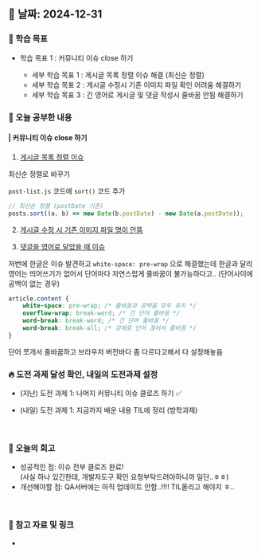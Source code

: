 ## 📅 날짜: 2024-12-31


### 💬 학습 목표
- 학습 목표 1 : 커뮤니티 이슈 close 하기

    - 세부 학습 목표 1 : 게시글 목록 정렬 이슈 해결 (최신순 정렬)
    - 세부 학습 목표 2 : 게시글 수정시 기존 이미지 파일 확인 어려움 해결하기
    - 세부 학습 목표 3 : 긴 영어로 게시글 및 댓글 작성시 줄바꿈 안됨 해결하기



### 📒 오늘 공부한 내용
#### | 커뮤니티 이슈 close 하기

1. [게시글 목록 정렬 이슈](https://github.com/100-hours-a-week/2-siena-eom-community-fe-1/issues/13)

최신순 정렬로 바꾸기

`post-list.js` 코드에 `sort()` 코드 추가

```jsx
// 최신순 정렬 (postDate 기준)
posts.sort((a, b) => new Date(b.postDate) - new Date(a.postDate));
```

2. [게시글 수정 시 기존 이미지 파일 명이 안뜸](https://github.com/100-hours-a-week/2-siena-eom-community-fe-1/issues/14)

3. [댓글을 영어로 달았을 때 이슈](https://github.com/100-hours-a-week/2-siena-eom-community-fe-1/issues/15)

저번에 한글은 이슈 발견하고 `white-space: pre-wrap` 으로 해결했는데  한글과 달리 영어는 띄어쓰기가 없어서 단어마다 자연스럽게 줄바꿈이 불가능하다고.. (단어사이에 공백이 없는 경우)

```css
article.content {
    white-space: pre-wrap; /* 줄바꿈과 공백을 모두 유지 */
    overflow-wrap: break-word; /* 긴 단어 줄바꿈 */
    word-break: break-word; /* 긴 단어 줄바꿈 */
    word-break: break-all; /* 강제로 단어 끊어서 줄바꿈 */
}
```

단어 쪼개서 줄바꿈하고 브라우저 버전바다 좀 다르다고해서 다 설정해놓음


### 🔥 도전 과제 달성 확인, 내일의 도전과제 설정
- (지난) 도전 과제 1: 나머지 커뮤니티 이슈 클로즈 하기 ✅

- (내일) 도전 과제 1: 지금까지 배운 내용 TIL에 정리 (방학과제)

<br/>

### 💭 오늘의 회고
- 성공적인 점: 이슈 전부 클로즈 완료! <br/>
(사실 하나 있긴한데, 개발자도구 확인 요청부탁드려야하니까 일단..ㅎㅎ) <br/>
- 개선해야할 점: QA서버에는 아직 업데이트 안함..!!!! TIL올리고 해야지 ㅎ..<br/>

<br/>

### 📁 참고 자료 및 링크
- 